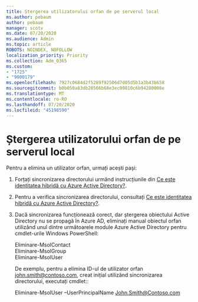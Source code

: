 ```yaml
---
title: Ștergerea utilizatorului orfan de pe serverul local
ms.author: pebaum
author: pebaum
manager: scotv
ms.date: 07/20/2020
ms.audience: Admin
ms.topic: article
ROBOTS: NOINDEX, NOFOLLOW
localization_priority: Priority
ms.collection: Adm_O365
ms.custom:
- "1725"
- "9000179"
ms.openlocfilehash: 7927c0684d2f5289f92506d7d05d5b1a3b43b658
ms.sourcegitcommit: b0b050a83db28566b68e3ec09810c6b94280008e
ms.translationtype: MT
ms.contentlocale: ro-RO
ms.lasthandoff: 07/20/2020
ms.locfileid: "45198590"
---
```

# <a name="delete-orphaned-user-from-on-premises-server"></a>Ștergerea utilizatorului orfan de pe serverul local

Pentru a elimina un utilizator orfan, urmați acești pași:

1. Forțați sincronizarea directorului urmând instrucțiunile din [Ce este identitatea hibridă cu Azure Active Directory?](https://technet.microsoft.com/library/jj151771.aspx#bkmk_synchronizedirectories).

2. Pentru a verifica sincronizarea directorului, consultați [Ce este identitatea hibridă cu Azure Active Directory?](https://technet.microsoft.com/library/jj151797.aspx).

3. Dacă sincronizarea funcționează corect, dar ștergerea obiectului Active Directory nu se propagă în Azure AD, eliminați manual obiectul orfan utilizând unul dintre următoarele module Azure Active Directory pentru cmdlet-urile Windows PowerShell:

    Eliminare-MsolContact  
    Eliminare-MsolGroup  
    Eliminare-MsolUser

    De exemplu, pentru a elimina ID-ul de utilizator orfan john.smith@contoso.com, creat inițial utilizând sincronizarea directorului, executați cmdlet::

    Eliminare-MsolUser –UserPrincipalName John.Smith@Contoso.com